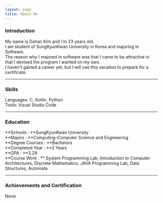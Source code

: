 ```yaml
---
layout: page
title: About Me
---
```


### **Introduction**
My name is Dahan Kim and i'm 23 years old.\
I am student of SungKyunKwan University in Korea and majoring in Software. \
The reason why I majored in software was that I came to be attractive in that I devised the program I wanted on my own.\
I haven't gained a career yet, but I will use this vacation to prepare for a certificate.

***

### **Skills**
Languages: C, Kotlin, Python\
Tools: Visual Studio Code

***

### **Education**
**Schools : **SungKyunKwan University \
**Majors : **Computing-Computer Science and Engineering\
**Degree Courses : **Bachelors\
**Completed Year : **2 Years\
**GPA : **3.29 \
**Course Work : **  System Programming Lab, Introduction to Computer Architectures, Discrete Mathematics, JAVA Programming Lab, Data Structures, Automata

***

### **Achievements and Certification**
None

